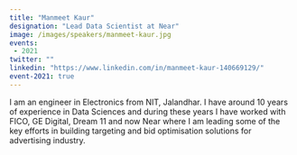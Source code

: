 ```yaml
---
title: "Manmeet Kaur"
designation: "Lead Data Scientist at Near"
image: /images/speakers/manmeet-kaur.jpg
events:
 - 2021
twitter: ""
linkedin: "https://www.linkedin.com/in/manmeet-kaur-140669129/"
event-2021: true
---
```


I am an engineer in Electronics from NIT, Jalandhar. I have around 10 years of experience in Data Sciences and during these years I have worked with FICO, GE Digital, Dream 11 and now Near where I am leading some of the key efforts in building targeting and bid optimisation solutions for advertising industry.
